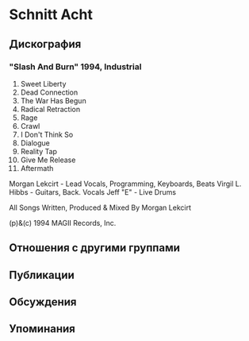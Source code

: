 # Schnitt Acht



## Дискография

### "Slash And Burn" 1994, Industrial

1. Sweet Liberty
2. Dead Connection
3. The War Has Begun
4. Radical Retraction
5. Rage
6.  Crawl
7. I Don't Think So
8. Dialogue
9. Reality Tap
10. Give Me Release
11. Aftermath

 Morgan Lekcirt - Lead Vocals, Programming, Keyboards, Beats
 Virgil L. Hibbs - Guitars, Back. Vocals
 Jeff "E" - Live Drums

All Songs Written, Produced & Mixed By Morgan Lekcirt

(p)&(c) 1994 MAGII Records, Inc.


## Отношения с другими группами


## Публикации


## Обсуждения


## Упоминания


